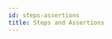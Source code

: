 ```yaml
---
id: steps-assertions
title: Steps and Assertions
---
```


<!--
- grouping syntax
- describe how steps always run before assertions
- declarative tests = running steps/assertions without interactors
-->